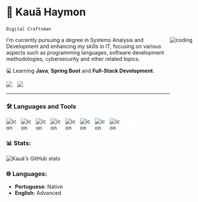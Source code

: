 # 👑 Kauã Haymon
`Digital Craftsman`

<div display: inline_block><img align="right" height="230" alt="coding" scr=".img/coding.gif"></div>

I'm currently pursuing a degree in Systems Analysis and Development and enhancing my skills in IT, focusing on various aspects such as programming languages, software development methodologies, cybersecurity and other related topics.

💻 Learning **Java**, **Spring Boot** and **Full-Stack Development**.
  
<p align="left">
          <a href="https://www.linkedin.com/in/kauahaymon">
                    <img width="60px" style="padding-right:10px;" src="https://custom-icon-badges.demolab.com/badge/Mail-E61B23.svg?logo=mail" /></a>
          <a href="mailto:kauahaymon@outlook.com">
                    <img width="90px" style="padding-right:10px;" src="https://custom-icon-badges.demolab.com/badge/LinkedIn-0077B5.svg?logo=linkedin&logoColor=white" /></a>

---
### 🛠 Languages and Tools

<img align="left" alt="icon" width="30px" style="padding-right:10px;" src="https://cdn.jsdelivr.net/gh/devicons/devicon@latest/icons/java/java-original.svg" />
<img align="left" alt="icon" width="30px" style="padding-right:10px;" src="https://cdn.jsdelivr.net/gh/devicons/devicon@latest/icons/spring/spring-original.svg" />
<img align="left" alt="icon" width="30px" style="padding-right:10px;" src="https://cdn.jsdelivr.net/gh/devicons/devicon@latest/icons/git/git-original.svg" />
<img align="left" alt="icon" width="30px" style="padding-right:10px;" src="https://cdn.jsdelivr.net/gh/devicons/devicon@latest/icons/linux/linux-original.svg" />
<img align="left" alt="icon" width="30px" style="padding-right:10px;" src="https://cdn.jsdelivr.net/gh/devicons/devicon@latest/icons/mongodb/mongodb-original.svg" />   
<img align="left" alt="icon" width="30px" style="padding-right:10px;" src="https://cdn.jsdelivr.net/gh/devicons/devicon@latest/icons/postgresql/postgresql-original.svg" />
<img align="left" alt="icon" width="30px" style="padding-right:10px;" src="https://cdn.jsdelivr.net/gh/devicons/devicon@latest/icons/mysql/mysql-original.svg" /> 
<img align="left" alt="icon" width="30px" style="padding-right:10px;" src="https://cdn.jsdelivr.net/gh/devicons/devicon@latest/icons/python/python-plain.svg" />
<img align="left" alt="Terminal" width="30px" style="padding-right:10px;" src="./img/terminal-dark.svg"/>         
<br> 

#

### 📊 Stats:

![Kauã's GitHub stats](https://github-readme-stats.vercel.app/api?username=kauahaymon&show_icons=true&theme=aura)

### 🌐 Languages:

- **Portuguese**: Native
- **English**: Advanced
